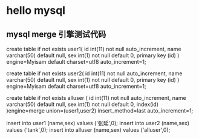 # hello mysql  
## mysql merge 引擎测试代码 
create table if not exists user1(
id int(11) not null auto_increment,
name varchar(50) default null,
sex int(1) not null default 0,
primary key (id)
) engine=Myisam default charset=utf8 auto_increment=1;

create table if not exists user2(
id int(11) not null auto_increment,
name varchar(50) default null,
sex int(1) not null default 0,
primary key (id)
) engine=Myisam default charset=utf8 auto_increment=1;

create table if not exists alluser (
	id int(11) not null auto_increment,
	name varchar(50) default null,
	sex int(1) not null default 0,
	index(id)
)engine=merge union=(user1,user2) insert_method=last auto_increment=1;

insert into user1 (name,sex) values ('张延',0);
insert into user2 (name,sex) values ('tank',0);
insert into alluser (name,sex) values ('alluser',0);

